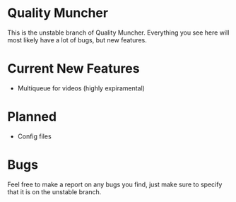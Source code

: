 # Quality Muncher

This is the unstable branch of Quality Muncher. Everything you see here will most likely have a lot of bugs, but new features.

# Current New Features

 - Multiqueue for videos (highly expiramental)

# Planned

 - Config files

# Bugs

Feel free to make a report on any bugs you find, just make sure to specify that it is on the unstable branch.